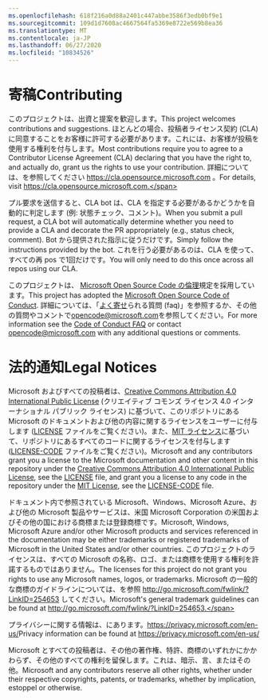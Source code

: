 ```yaml
---
ms.openlocfilehash: 618f216a0d88a2401c447abbe3586f3edb0bf9e1
ms.sourcegitcommit: 109d1d7608ac4667564fa5369e8722e569b8ea36
ms.translationtype: MT
ms.contentlocale: ja-JP
ms.lasthandoff: 06/27/2020
ms.locfileid: "10834526"
---
```

# <span data-ttu-id="cbfc9-101">寄稿</span><span class="sxs-lookup"><span data-stu-id="cbfc9-101">Contributing</span></span>

<span data-ttu-id="cbfc9-102">このプロジェクトは、出資と提案を歓迎します。</span><span class="sxs-lookup"><span data-stu-id="cbfc9-102">This project welcomes contributions and suggestions.</span></span>  <span data-ttu-id="cbfc9-103">ほとんどの場合、投稿者ライセンス契約 (CLA) に同意することをお客様に許可する必要があります。これには、お客様が投稿を使用する権利を付与します。</span><span class="sxs-lookup"><span data-stu-id="cbfc9-103">Most contributions require you to agree to a Contributor License Agreement (CLA) declaring that you have the right to, and actually do, grant us the rights to use your contribution.</span></span> <span data-ttu-id="cbfc9-104">詳細については、を参照してください https://cla.opensource.microsoft.com 。</span><span class="sxs-lookup"><span data-stu-id="cbfc9-104">For details, visit https://cla.opensource.microsoft.com.</span></span>

<span data-ttu-id="cbfc9-105">プル要求を送信すると、CLA bot は、CLA を指定する必要があるかどうかを自動的に判定します (例: 状態チェック、コメント)。</span><span class="sxs-lookup"><span data-stu-id="cbfc9-105">When you submit a pull request, a CLA bot will automatically determine whether you need to provide a CLA and decorate the PR appropriately (e.g., status check, comment).</span></span> <span data-ttu-id="cbfc9-106">Bot から提供された指示に従うだけです。</span><span class="sxs-lookup"><span data-stu-id="cbfc9-106">Simply follow the instructions provided by the bot.</span></span> <span data-ttu-id="cbfc9-107">これを行う必要があるのは、CLA を使って、すべての再 pos で1回だけです。</span><span class="sxs-lookup"><span data-stu-id="cbfc9-107">You will only need to do this once across all repos using our CLA.</span></span>

<span data-ttu-id="cbfc9-108">このプロジェクトは、 [Microsoft Open Source Code の倫理](https://opensource.microsoft.com/codeofconduct/)規定を採用しています。</span><span class="sxs-lookup"><span data-stu-id="cbfc9-108">This project has adopted the [Microsoft Open Source Code of Conduct](https://opensource.microsoft.com/codeofconduct/).</span></span>
<span data-ttu-id="cbfc9-109">詳細については、「[よく寄せ](https://opensource.microsoft.com/codeofconduct/faq/)られる質問 (faq)」を参照するか、その他の質問やコメントで[opencode@microsoft.com](mailto:opencode@microsoft.com)を参照してください。</span><span class="sxs-lookup"><span data-stu-id="cbfc9-109">For more information see the [Code of Conduct FAQ](https://opensource.microsoft.com/codeofconduct/faq/) or contact [opencode@microsoft.com](mailto:opencode@microsoft.com) with any additional questions or comments.</span></span>

# <span data-ttu-id="cbfc9-110">法的通知</span><span class="sxs-lookup"><span data-stu-id="cbfc9-110">Legal Notices</span></span>

<span data-ttu-id="cbfc9-111">Microsoft およびすべての投稿者は、[Creative Commons Attribution 4.0 International Public License](https://creativecommons.org/licenses/by/4.0/legalcode) (クリエイティブ コモンズ ライセンス 4.0 インターナショナル パブリック ライセンス) に基づいて、このリポジトリにある Microsoft のドキュメントおよび他の内容に関するライセンスをユーザーに付与します ([LICENSE](LICENSE) ファイルをご覧ください)。また、[MIT ライセンス](https://opensource.org/licenses/MIT)に基づいて、リポジトリにあるすべてのコードに関するライセンスを付与します ([LICENSE-CODE](LICENSE-CODE) ファイルをご覧ください)。</span><span class="sxs-lookup"><span data-stu-id="cbfc9-111">Microsoft and any contributors grant you a license to the Microsoft documentation and other content in this repository under the [Creative Commons Attribution 4.0 International Public License](https://creativecommons.org/licenses/by/4.0/legalcode), see the [LICENSE](LICENSE) file, and grant you a license to any code in the repository under the [MIT License](https://opensource.org/licenses/MIT), see the [LICENSE-CODE](LICENSE-CODE) file.</span></span>

<span data-ttu-id="cbfc9-112">ドキュメント内で参照されている Microsoft、Windows、Microsoft Azure、および他の Microsoft 製品やサービスは、米国 Microsoft Corporation の米国およびその他の国における商標または登録商標です。</span><span class="sxs-lookup"><span data-stu-id="cbfc9-112">Microsoft, Windows, Microsoft Azure and/or other Microsoft products and services referenced in the documentation may be either trademarks or registered trademarks of Microsoft in the United States and/or other countries.</span></span>
<span data-ttu-id="cbfc9-113">このプロジェクトのライセンスは、すべての Microsoft の名称、ロゴ、または商標を使用する権利を許諾するものではありません。</span><span class="sxs-lookup"><span data-stu-id="cbfc9-113">The licenses for this project do not grant you rights to use any Microsoft names, logos, or trademarks.</span></span>
<span data-ttu-id="cbfc9-114">Microsoft の一般的な商標のガイドラインについては、を参照 http://go.microsoft.com/fwlink/?LinkID=254653 してください。</span><span class="sxs-lookup"><span data-stu-id="cbfc9-114">Microsoft's general trademark guidelines can be found at http://go.microsoft.com/fwlink/?LinkID=254653.</span></span>

<span data-ttu-id="cbfc9-115">プライバシーに関する情報は、にあります。https://privacy.microsoft.com/en-us/</span><span class="sxs-lookup"><span data-stu-id="cbfc9-115">Privacy information can be found at https://privacy.microsoft.com/en-us/</span></span>

<span data-ttu-id="cbfc9-116">Microsoft とすべての投稿者は、その他の著作権、特許、商標のいずれかにかかわらず、その他のすべての権利を留保します。これは、暗示、言、またはその他。</span><span class="sxs-lookup"><span data-stu-id="cbfc9-116">Microsoft and any contributors reserve all other rights, whether under their respective copyrights, patents, or trademarks, whether by implication, estoppel or otherwise.</span></span>
